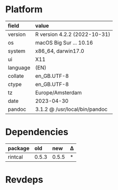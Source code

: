 # Platform

|field    |value                         |
|:--------|:-----------------------------|
|version  |R version 4.2.2 (2022-10-31)  |
|os       |macOS Big Sur ... 10.16       |
|system   |x86_64, darwin17.0            |
|ui       |X11                           |
|language |(EN)                          |
|collate  |en_GB.UTF-8                   |
|ctype    |en_GB.UTF-8                   |
|tz       |Europe/Amsterdam              |
|date     |2023-04-30                    |
|pandoc   |3.1.2 @ /usr/local/bin/pandoc |

# Dependencies

|package |old   |new   |Δ  |
|:-------|:-----|:-----|:--|
|rintcal |0.5.3 |0.5.5 |*  |

# Revdeps

